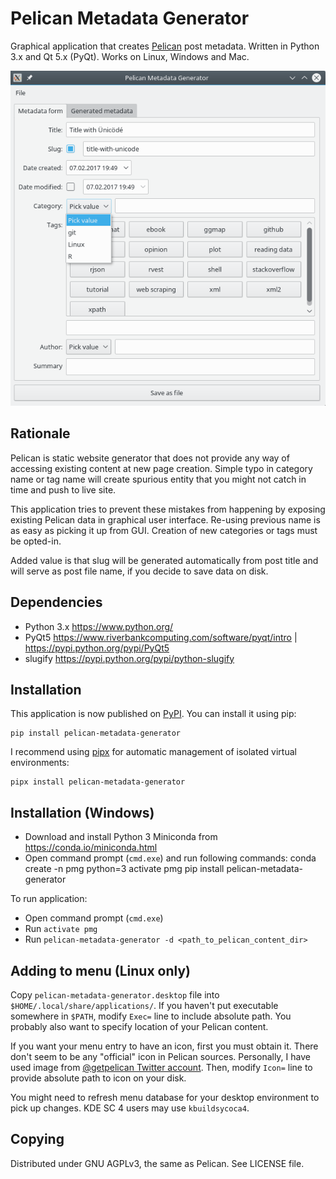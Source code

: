 # Pelican Metadata Generator 

Graphical application that creates [Pelican](http://blog.getpelican.com/)
post metadata. Written in Python 3.x and Qt 5.x (PyQt). Works on Linux,
Windows and Mac.

![Sample screenshot](screenshot.png)

## Rationale

Pelican is static website generator that does not provide any way of
accessing existing content at new page creation. Simple typo in category 
name or tag name will create spurious entity that you might not catch in 
time and push to live site.

This application tries to prevent these mistakes from happening by 
exposing existing Pelican data in graphical user interface. Re-using
previous name is as easy as picking it up from GUI. Creation of new
categories or tags must be opted-in.

Added value is that slug will be generated automatically from post title
and will serve as post file name, if you decide to save data on disk.

## Dependencies

- Python 3.x <https://www.python.org/>
- PyQt5 <https://www.riverbankcomputing.com/software/pyqt/intro> | <https://pypi.python.org/pypi/PyQt5>
- slugify <https://pypi.python.org/pypi/python-slugify>

## Installation

This application is now published on [PyPI](https://pypi.org/project/pelican-metadata-generator/).
You can install it using pip:

```
pip install pelican-metadata-generator
```

I recommend using [pipx](https://pipxproject.github.io/pipx/) for automatic management of isolated virtual environments:

```
pipx install pelican-metadata-generator
```

## Installation (Windows)

- Download and install Python 3 Miniconda from <https://conda.io/miniconda.html>
- Open command prompt (`cmd.exe`) and run following commands:
      conda create -n pmg python=3
      activate pmg
      pip install pelican-metadata-generator

To run application:
- Open command prompt (`cmd.exe`)
- Run `activate pmg`
- Run `pelican-metadata-generator -d <path_to_pelican_content_dir>`

## Adding to menu (Linux only)

Copy `pelican-metadata-generator.desktop` file into 
`$HOME/.local/share/applications/`. If you haven't put executable
somewhere in `$PATH`, modify `Exec=` line to include absolute path.
You probably also want to specify location of your Pelican content.

If you want your menu entry to have an icon, first you must obtain it.
There don't seem to be any "official" icon in Pelican sources. Personally,
I have used image from [@getpelican Twitter account](https://twitter.com/getpelican).
Then, modify `Icon=` line to provide absolute path to icon on your disk.

You might need to refresh menu database for your desktop environment
to pick up changes. KDE SC 4 users may use `kbuildsycoca4`.

## Copying

Distributed under GNU AGPLv3, the same as Pelican. See LICENSE file.
